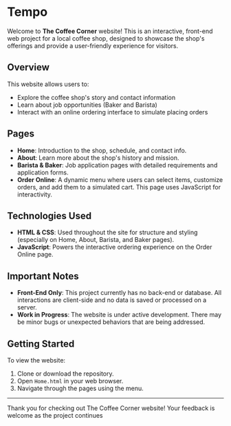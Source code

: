 # Tempo

Welcome to **The Coffee Corner** website! This is an interactive, front-end web project for a local coffee shop, designed to showcase the shop's offerings and provide a user-friendly experience for visitors.

## Overview

This website allows users to:
- Explore the coffee shop's story and contact information
- Learn about job opportunities (Baker and Barista)
- Interact with an online ordering interface to simulate placing orders

## Pages

- **Home**: Introduction to the shop, schedule, and contact info.  
- **About**: Learn more about the shop's history and mission.  
- **Barista & Baker**: Job application pages with detailed requirements and application forms.  
- **Order Online**: A dynamic menu where users can select items, customize orders, and add them to a simulated cart. This page uses JavaScript for interactivity.

## Technologies Used

- **HTML & CSS**: Used throughout the site for structure and styling (especially on Home, About, Barista, and Baker pages).
- **JavaScript**: Powers the interactive ordering experience on the Order Online page.

## Important Notes

- **Front-End Only**: This project currently has no back-end or database. All interactions are client-side and no data is saved or processed on a server.
- **Work in Progress**: The website is under active development. There may be minor bugs or unexpected behaviors that are being addressed.

## Getting Started

To view the website:
1. Clone or download the repository.
2. Open `Home.html` in your web browser.
3. Navigate through the pages using the menu.

---

Thank you for checking out The Coffee Corner website! Your feedback is welcome as the project continues
